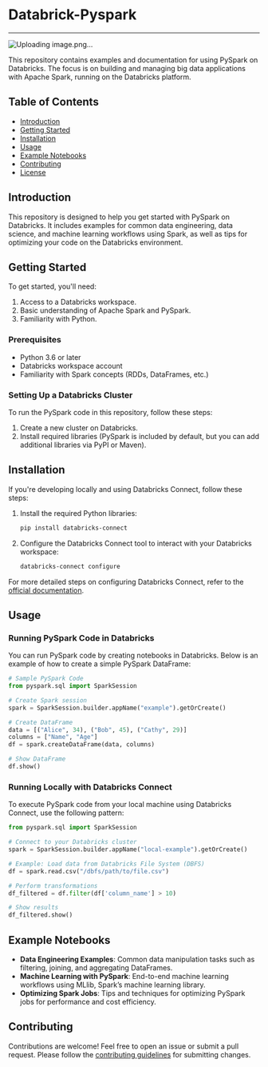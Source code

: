 # Databrick-Pyspark


---
![Uploading image.png…]()



This repository contains examples and documentation for using PySpark on Databricks. The focus is on building and managing big data applications with Apache Spark, running on the Databricks platform.

## Table of Contents

- [Introduction](#introduction)
- [Getting Started](#getting-started)
- [Installation](#installation)
- [Usage](#usage)
- [Example Notebooks](#example-notebooks)
- [Contributing](#contributing)
- [License](#license)

## Introduction

This repository is designed to help you get started with PySpark on Databricks. It includes examples for common data engineering, data science, and machine learning workflows using Spark, as well as tips for optimizing your code on the Databricks environment.

## Getting Started

To get started, you'll need:

1. Access to a Databricks workspace.
2. Basic understanding of Apache Spark and PySpark.
3. Familiarity with Python.

### Prerequisites

- Python 3.6 or later
- Databricks workspace account
- Familiarity with Spark concepts (RDDs, DataFrames, etc.)

### Setting Up a Databricks Cluster

To run the PySpark code in this repository, follow these steps:

1. Create a new cluster on Databricks.
2. Install required libraries (PySpark is included by default, but you can add additional libraries via PyPI or Maven).

## Installation

If you're developing locally and using Databricks Connect, follow these steps:

1. Install the required Python libraries:
   ```bash
   pip install databricks-connect
   ```
2. Configure the Databricks Connect tool to interact with your Databricks workspace:
   ```bash
   databricks-connect configure
   ```

For more detailed steps on configuring Databricks Connect, refer to the [official documentation](https://docs.databricks.com/dev-tools/databricks-connect.html).

## Usage

### Running PySpark Code in Databricks

You can run PySpark code by creating notebooks in Databricks. Below is an example of how to create a simple PySpark DataFrame:

```python
# Sample PySpark Code
from pyspark.sql import SparkSession

# Create Spark session
spark = SparkSession.builder.appName("example").getOrCreate()

# Create DataFrame
data = [("Alice", 34), ("Bob", 45), ("Cathy", 29)]
columns = ["Name", "Age"]
df = spark.createDataFrame(data, columns)

# Show DataFrame
df.show()
```

### Running Locally with Databricks Connect

To execute PySpark code from your local machine using Databricks Connect, use the following pattern:

```python
from pyspark.sql import SparkSession

# Connect to your Databricks cluster
spark = SparkSession.builder.appName("local-example").getOrCreate()

# Example: Load data from Databricks File System (DBFS)
df = spark.read.csv("/dbfs/path/to/file.csv")

# Perform transformations
df_filtered = df.filter(df['column_name'] > 10)

# Show results
df_filtered.show()
```

## Example Notebooks

- **Data Engineering Examples**: Common data manipulation tasks such as filtering, joining, and aggregating DataFrames.
- **Machine Learning with PySpark**: End-to-end machine learning workflows using MLlib, Spark’s machine learning library.
- **Optimizing Spark Jobs**: Tips and techniques for optimizing PySpark jobs for performance and cost efficiency.

## Contributing

Contributions are welcome! Feel free to open an issue or submit a pull request. Please follow the [contributing guidelines](CONTRIBUTING.md) for submitting changes.




